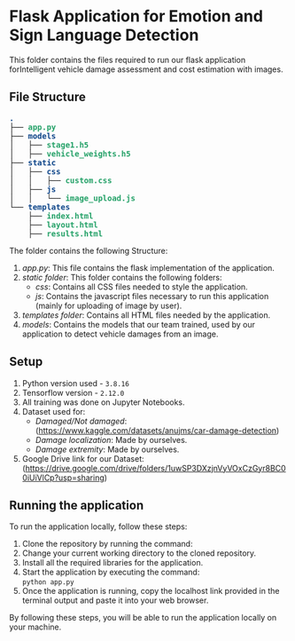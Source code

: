 # Flask Application for Emotion and Sign Language Detection

This folder contains the files required to run our flask application forIntelligent vehicle damage assessment and cost estimation with images.

## File Structure

<pre><font color="#12488B"><b>.</b></font>
├── <font color="#26A269"><b>app.py</b></font>
├── <font color="#12488B"><b>models</b></font>
│   ├── <font color="#26A269"><b>stage1.h5</b></font>
│   ├── <font color="#26A269"><b>vehicle_weights.h5</b></font>
├── <font color="#12488B"><b>static</b></font>
│   ├── <font color="#12488B"><b>css</b></font>
│   │   ├── <font color="#26A269"><b>custom.css</b></font>
│   ├── <font color="#12488B"><b>js</b></font>
│   │   └── <font color="#26A269"><b>image_upload.js</b></font>
└── <font color="#12488B"><b>templates</b></font>
    ├── <font color="#26A269"><b>index.html</b></font>
    ├── <font color="#26A269"><b>layout.html</b></font>
    ├── <font color="#26A269"><b>results.html</b></font>
</pre>

The folder contains the following Structure:
1. *app.py*: This file contains the flask implementation of the application.
2. *static folder*: This folder contains the following folders:
    * *css*: Contains all CSS files needed to style the application.
    * *js*: Contains the javascript files necessary to run this application (mainly for uploading of image by user).
3. *templates folder*: Contains all HTML files needed by the application.
4. *models*: Contains the models that our team trained, used by our application to detect vehicle damages from an image.



## Setup

1. Python version used - `3.8.16`
2. Tensorflow version - `2.12.0`
3. All training was done on Jupyter Notebooks.
4. Dataset used for:
    * *Damaged/Not damaged*: (https://www.kaggle.com/datasets/anujms/car-damage-detection)
    * *Damage localization*: Made by ourselves.
    * *Damage extremity*: Made by ourselves.
5. Google Drive link for our Dataset: (https://drive.google.com/drive/folders/1uwSP3DXzjnVyVOxCzGyr8BC00iUiVlCp?usp=sharing)



## Running the application

To run the application locally, follow these steps:
1. Clone the repository by running the command: 
2. Change your current working directory to the cloned repository. 
3. Install all the required libraries for the application.
4. Start the application by executing the command:<br> `python app.py`
5. Once the application is running, copy the localhost link provided in the terminal output and paste it into your web browser.

By following these steps, you will be able to run the application locally on your machine.
